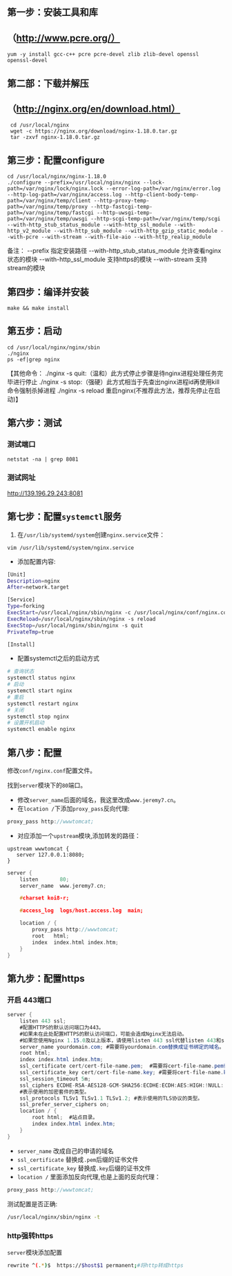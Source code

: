 

## 第一步：安装工具和库

## （http://www.pcre.org/）

```
yum -y install gcc-c++ pcre pcre-devel zlib zlib-devel openssl openssl-devel
```

## 第二部：下载并解压

## （http://nginx.org/en/download.html）

```
 cd /usr/local/nginx
 wget -c https://nginx.org/download/nginx-1.18.0.tar.gz
 tar -zxvf nginx-1.18.0.tar.gz
```

## 第三步：配置configure

```
cd /usr/local/nginx/nginx-1.18.0
./configure --prefix=/usr/local/nginx/nginx --lock-path=/var/nginx/lock/nginx.lock --error-log-path=/var/nginx/error.log --http-log-path=/var/nginx/access.log --http-client-body-temp-path=/var/nginx/temp/client --http-proxy-temp-path=/var/nginx/temp/proxy --http-fastcgi-temp-path=/var/nginx/temp/fastcgi --http-uwsgi-temp-path=/var/nginx/temp/uwsgi --http-scgi-temp-path=/var/nginx/temp/scgi --with-http_stub_status_module --with-http_ssl_module --with-http_v2_module --with-http_sub_module --with-http_gzip_static_module --with-pcre --with-stream --with-file-aio --with-http_realip_module
```

备注：
  --prefix                          						指定安装路径
  --with-http_stub_status_module    	   允许查看nginx状态的模块
  --with-http_ssl_module           			  支持https的模块
  --with-stream                    					支持stream的模块



## 第四步：编译并安装

```
make && make install
```



## 第五步：启动

```
cd /usr/local/nginx/nginx/sbin
./nginx
ps -ef|grep nginx
```

  【其他命令：
    ./nginx -s quit:（温和）此方式停止步骤是待nginx进程处理任务完毕进行停止
    ./nginx -s stop:（强硬）此方式相当于先查出nginx进程id再使用kill命令强制杀掉进程
    ./nginx -s reload 重启nginx(不推荐此方法，推荐先停止在启动)】

## 第六步：测试

### 测试端口
```
netstat -na | grep 8081
```

### 测试网址
  http://139.196.29.243:8081



## 第七步：配置`systemctl`服务

1. 在`/usr/lib/systemd/system`创建`nginx.service`文件：

```undefined
vim /usr/lib/systemd/system/nginx.service
```

- 添加配置内容:

```bash
[Unit]
Description=nginx
After=network.target

[Service]
Type=forking
ExecStart=/usr/local/nginx/sbin/nginx -c /usr/local/nginx/conf/nginx.conf
ExecReload=/usr/local/nginx/sbin/nginx -s reload
ExecStop=/usr/local/nginx/sbin/nginx -s quit
PrivateTmp=true

[Install]
```

- 配置systemctl之后的启动方式

```bash
# 查询状态
systemctl status nginx
# 启动
systemctl start nginx
# 重启
systemctl restart nginx
# 关闭
systemctl stop nginx
# 设置开机启动
systemctl enable nginx
```

## 第八步：配置

修改`conf/nginx.conf`配置文件。

找到`server`模块下的`80`端口。

- 修改`server_name`后面的域名，我这里改成`www.jeremy7.cn`。
- 在`location /`下添加`proxy_pass`反向代理:

```cpp
proxy_pass http://wwwtomcat; 
```

- 对应添加一个`upstream`模块,添加转发的路径：

```undefined
upstream wwwtomcat {
   server 127.0.0.1:8080;
}
```



```cpp
server {
    listen       80;
    server_name  www.jeremy7.cn;

    #charset koi8-r;

    #access_log  logs/host.access.log  main;

    location / {
        proxy_pass http://wwwtomcat; 
        root   html;
        index  index.html index.htm;
    }
}
```

## 第九步：配置https

### 开启 443端口

```csharp
server {
    listen 443 ssl;
    #配置HTTPS的默认访问端口为443。
    #如果未在此处配置HTTPS的默认访问端口，可能会造成Nginx无法启动。
    #如果您使用Nginx 1.15.0及以上版本，请使用listen 443 ssl代替listen 443和ssl on。
    server_name yourdomain.com; #需要将yourdomain.com替换成证书绑定的域名。
    root html;
    index index.html index.htm;
    ssl_certificate cert/cert-file-name.pem;  #需要将cert-file-name.pem替换成已上传的证书文件的名称。
    ssl_certificate_key cert/cert-file-name.key; #需要将cert-file-name.key替换成已上传的证书密钥文件的名称。
    ssl_session_timeout 5m;
    ssl_ciphers ECDHE-RSA-AES128-GCM-SHA256:ECDHE:ECDH:AES:HIGH:!NULL:!aNULL:!MD5:!ADH:!RC4;
    #表示使用的加密套件的类型。
    ssl_protocols TLSv1 TLSv1.1 TLSv1.2; #表示使用的TLS协议的类型。
    ssl_prefer_server_ciphers on;
    location / {
        root html;  #站点目录。
        index index.html index.htm;
    }
}
```

- `server_name` 改成自己的申请的域名
- `ssl_certificate` 替换成`.pem`后缀的证书文件
- `ssl_certificate_key` 替换成`.key`后缀的证书文件
- `location /` 里面添加反向代理,也是上面的反向代理：

```cpp
proxy_pass http://wwwtomcat; 
```

测试配置是否正确:

```bash
/usr/local/nginx/sbin/nginx -t 
```

### http强转https

`server`模块添加配置

```bash
rewrite ^(.*)$  https://$host$1 permanent;#将http转成https
```



